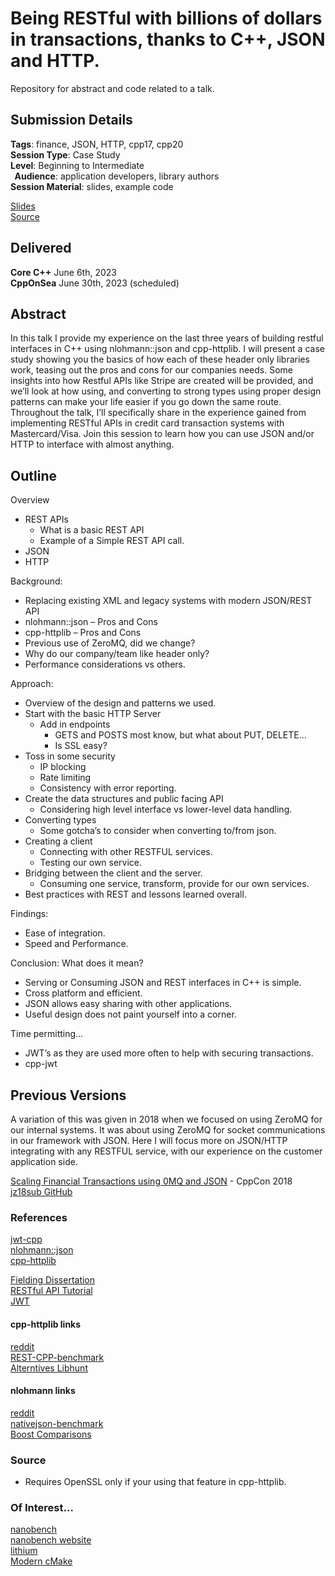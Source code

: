 # Being RESTful with billions of dollars in transactions, thanks to C++, JSON and HTTP. 
Repository for abstract and code related to a talk.  

## Submission Details
**Tags**: finance, JSON, HTTP, cpp17, cpp20 <br /> 
**Session Type**: Case Study <br />
**Level**: Beginning to Intermediate<br />  
**Audience**: application developers, library authors<br /> 
**Session Material**: slides, example code <br /> 

[Slides](doc/Being_RESTful_with_Billions.pdf)<br />
[Source](https://github.com/kevinbcarpenter/restful-with-billions)

## Delivered
**Core C++** June 6th, 2023<br />
**CppOnSea** June 30th, 2023 (scheduled)

## Abstract
In this talk I provide my experience on the last three years of building restful interfaces in C++ using nlohmann::json and cpp-httplib. I will present a case study showing you the basics of how each of these header only libraries work, teasing out the pros and cons for our companies needs. Some insights into how Restful APIs like Stripe are created will be provided, and we’ll look at how using, and converting to strong types using proper design patterns can make your life easier if you go down the same route. Throughout the talk, I’ll specifically share in the experience gained from implementing RESTful APIs in credit card transaction systems with Mastercard/Visa. Join this session to learn how you can use JSON and/or HTTP to interface with almost anything. 

## Outline
Overview 
- REST APIs
    - What is a basic REST API
    - Example of a Simple REST API call.
- JSON 
- HTTP 

Background: 
- Replacing existing XML and legacy systems with modern JSON/REST API 
- nlohmann::json – Pros and Cons 
- cpp-httplib – Pros and Cons 
- Previous use of ZeroMQ, did we change? 
- Why do our company/team like header only? 
- Performance considerations vs others. 

Approach: 
- Overview of the design and patterns we used. 
- Start with the basic HTTP Server 
    - Add in endpoints 
        - GETS and POSTS most know, but what about PUT, DELETE… 
        - Is SSL easy? 
- Toss in some security 
    - IP blocking 
    - Rate limiting 
    - Consistency with error reporting.
- Create the data structures and public facing API 
    - Considering high level interface vs lower-level data handling. 
- Converting types 
    - Some gotcha’s to consider when converting to/from json. 
- Creating a client 
    - Connecting with other RESTFUL services. 
    - Testing our own service. 
- Bridging between the client and the server. 
    - Consuming one service, transform, provide for our own services. 
- Best practices with REST and lessons learned overall. 

Findings: 
- Ease of integration. 
- Speed and Performance. 

Conclusion: What does it mean? 
- Serving or Consuming JSON and REST interfaces in C++ is simple. 
- Cross platform and efficient. 
- JSON allows easy sharing with other applications. 
- Useful design does not paint yourself into a corner. 

Time permitting… 
- JWT’s as they are used more often to help with securing transactions. 
- cpp-jwt 

## Previous Versions
A variation of this was given in 2018 when we focused on using ZeroMQ for our internal systems. It was about using ZeroMQ for socket communications in our framework with JSON. Here I will focus more on JSON/HTTP integrating with any RESTFUL service, with our experience on the customer application side. 

[Scaling Financial Transactions using 0MQ and JSON](https://www.youtube.com/watch?v=XLSckGMyzbs&t=2s) - CppCon 2018<br />
[jz18sub GitHub](https://github.com/kevinbcarpenter/jz18sub)

### References
[jwt-cpp](https://github.com/Thalhammer/jwt-cpp)<br />
[nlohmann::json](https://github.com/nlohmann/json)<br />
[cpp-httplib](https://github.com/yhirose/cpp-httplib)


[Fielding Dissertation](https://www.ics.uci.edu/~fielding/pubs/dissertation/fielding_dissertation.pdf)<br />
[RESTful API Tutorial](https://restfulapi.net)<br />
[JWT](https://jwt.io/introduction/)

#### cpp-httplib links
[reddit](https://www.reddit.com/r/cpp/comments/igfn33/is_cpphttplib_the_simplesthighestperformance_way/)<br />
[REST-CPP-benchmark](https://github.com/guteksan/REST-CPP-benchmark)<br />
[Alterntives Libhunt](https://cpp.libhunt.com/cpp-httplib-alternatives)

#### nlohmann links
[reddit](https://www.reddit.com/r/cpp/comments/dhy3mx/recent_json_library_benchmarks/)<br />
[nativejson-benchmark](https://github.com/miloyip/nativejson-benchmark)<br />
[Boost Comparisons](https://www.boost.org/doc/libs/master/libs/json/doc/html/json/comparison.html)

### Source
- Requires OpenSSL only if your using that feature in cpp-httplib.

### Of Interest...
[nanobench](https://github.com/martinus/nanobench)<br />
[nanobench website](https://nanobench.ankerl.com/index.html)<br />
[lithium](https://github.com/matt-42/lithium)<br />
[Modern cMake](https://cliutils.gitlab.io/modern-cmake/)
